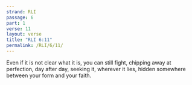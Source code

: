 ```yaml
---
strand: RLI
passage: 6
part: 1
verse: 11
layout: verse
title: "RLI 6:11"
permalink: /RLI/6/11/
---
```

Even if it is not clear what it is, you can still fight, chipping away at perfection, day after day, seeking it, wherever it lies, hidden somewhere between your form and your faith.
